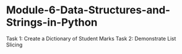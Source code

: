 # Module-6-Data-Structures-and-Strings-in-Python
Task 1: Create a Dictionary of Student Marks
Task 2: Demonstrate List Slicing
